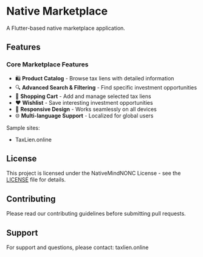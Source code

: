 # Native Marketplace

A Flutter-based native marketplace application.

## Features

### Core Marketplace Features
- 🛍️ **Product Catalog** - Browse tax liens with detailed information
- 🔍 **Advanced Search & Filtering** - Find specific investment opportunities
- 🛒 **Shopping Cart** - Add and manage selected tax liens
- ❤️ **Wishlist** - Save interesting investment opportunities
- 📱 **Responsive Design** - Works seamlessly on all devices
- 🌐 **Multi-language Support** - Localized for global users

Sample sites:
* TaxLien.online


## License

This project is licensed under the NativeMindNONC License - see the [LICENSE](LICENSE) file for details.

## Contributing

Please read our contributing guidelines before submitting pull requests.

## Support

For support and questions, please contact: taxlien.online